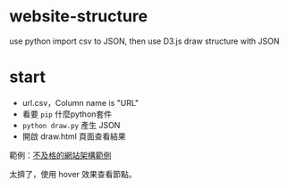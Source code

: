 # website-structure
use python import csv to JSON, then use D3.js draw structure with JSON 

# start
* url.csv，Column name is "URL"
* 看要 `pip` 什麼python套件
* `python draw.py` 產生 JSON
* 開啟 draw.html 頁面查看結果

範例：[不及格的網站架構範例](https://cjzopen.github.io/website-structure/draw.html)

太擠了，使用 hover 效果查看節點。
